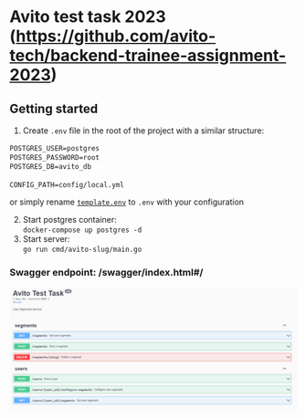 # Avito test task 2023 (https://github.com/avito-tech/backend-trainee-assignment-2023)

## Getting started
1. Create `.env` file in the root of the project with a similar structure:
```
POSTGRES_USER=postgres
POSTGRES_PASSWORD=root
POSTGRES_DB=avito_db

CONFIG_PATH=config/local.yml
```

or simply rename [`template.env`](template.env) to `.env` with your configuration

2. Start postgres container: \
`docker-compose up postgres -d`
3. Start server: \
`go run cmd/avito-slug/main.go`


### Swagger endpoint: /swagger/index.html#/
![swagger.png](attachments%2Fswagger.png)


